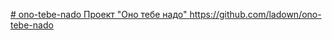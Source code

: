 [# ono-tebe-nado
Проект "Оно тебе надо"
](https://github.com/ladown/ono-tebe-nado)https://github.com/ladown/ono-tebe-nado
